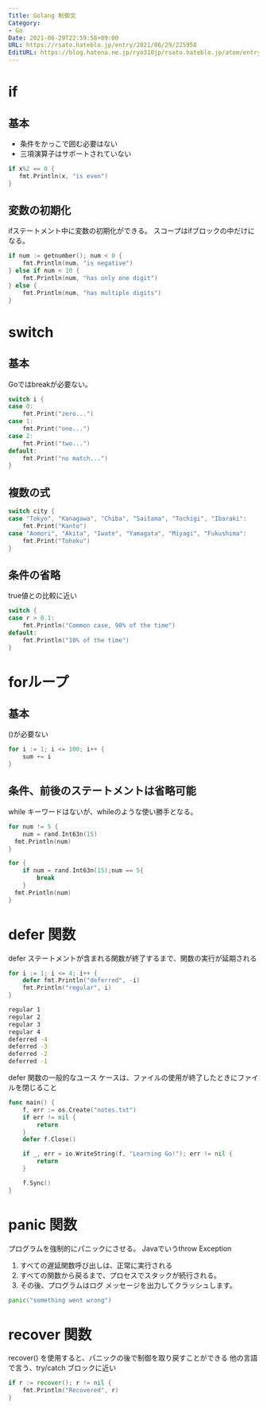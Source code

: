 ```yaml
---
Title: Golang 制御文
Category:
- Go
Date: 2021-06-29T22:59:58+09:00
URL: https://rsato.hateblo.jp/entry/2021/06/29/225958
EditURL: https://blog.hatena.ne.jp/ryo310jp/rsato.hateblo.jp/atom/entry/26006613781405378
---
```


# if
## 基本
- 条件をかっこで囲む必要はない
- 三項演算子はサポートされていない

```go
if x%2 == 0 {
   fmt.Println(x, "is even")
}
```

## 変数の初期化
ifステートメント中に変数の初期化ができる。
スコープはifブロックの中だけになる。
```go
if num := getnumber(); num < 0 {
    fmt.Println(num, "is negative")
} else if num < 10 {
    fmt.Println(num, "has only one digit")
} else {
    fmt.Println(num, "has multiple digits")
}
```

# switch

## 基本
Goではbreakが必要ない。
```go
switch i {
case 0:
    fmt.Print("zero...")
case 1:
    fmt.Print("one...")
case 2:
    fmt.Print("two...")
default:
    fmt.Print("no match...")
}

```

## 複数の式
```go
switch city {
case "Tokyo", "Kanagawa", "Chiba", "Saitama", "Tochigi", "Ibaraki":
    fmt.Print("Kanto")
case "Aomori", "Akita", "Iwate", "Yamagata", "Miyagi", "Fukushima":
    fmt.Print("Tohoku")
}
```

## 条件の省略
true値との比較に近い
```go
switch {
case r > 0.1:
    fmt.Println("Common case, 90% of the time")
default:
    fmt.Println("10% of the time")
}

```

# forループ
## 基本
()が必要ない
```go
for i := 1; i <= 100; i++ {
    sum += i
}
```
## 条件、前後のステートメントは省略可能
while キーワードはないが、whileのような使い勝手となる。
```go
for num != 5 {
    num = rand.Int63n(15)
　fmt.Println(num)
}
```
```go
for {
    if num = rand.Int63n(15);num == 5{
        break
    }
　fmt.Println(num)
}

```

# defer 関数
defer ステートメントが含まれる関数が終了するまで、関数の実行が延期される
```go
for i := 1; i <= 4; i++ {
    defer fmt.Println("deferred", -i)
    fmt.Println("regular", i)
}
```
```zsh
regular 1
regular 2
regular 3
regular 4
deferred -4
deferred -3
deferred -2
deferred -1
```
defer 関数の一般的なユース ケースは、ファイルの使用が終了したときにファイルを閉じること
```go
func main() {
    f, err := os.Create("notes.txt")
    if err != nil {
        return
    }
    defer f.Close()

    if _, err = io.WriteString(f, "Learning Go!"); err != nil {
        return
    }

    f.Sync()
}
```

# panic 関数
プログラムを強制的にパニックにさせる。
Javaでいうthrow Exception

1. すべての遅延関数呼び出しは、正常に実行される
1. すべての関数から戻るまで、プロセスでスタックが続行される。
1.  その後、プログラムはログ メッセージを出力してクラッシュします。
```go
panic("something went wrong")
```

# recover 関数
recover() を使用すると、パニックの後で制御を取り戻すことができる
他の言語で言う、try/catch ブロックに近い
```go
if r := recover(); r != nil {
    fmt.Println("Recovered", r)
}
```
